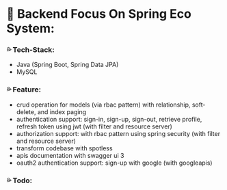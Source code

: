# 🌟 Backend Focus On Spring Eco System:

### 💦 Tech-Stack:

- Java (Spring Boot, Spring Data JPA)
- MySQL

### 💦 Feature:

- crud operation for models (via rbac pattern) with relationship, soft-delete, and index paging
- authentication support: sign-in, sign-up, sign-out, retrieve profile, refresh token using jwt (with filter and resource server)
- authorization support: with rbac pattern using spring security (with filter and resource server)
- transform codebase with spotless
- apis documentation with swagger ui 3
- oauth2 authentication support: sign-up with google (with googleapis)

### 💦 Todo:
